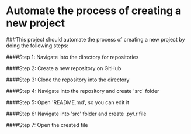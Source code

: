 # Automate the process of creating a new project

###This project should automate the process of creating a new project by doing the following steps:

####Step 1:
Navigate into the directory for repositories 

####Step 2: 
Create a new repository on GitHub

####Step 3: 
Clone the repository into the directory

####Step 4: 
Navigate into the repository and create 'src' folder

####Step 5: 
Open 'README.md', so you can edit it

####Step 6: 
Navigate into 'src' folder and create .py/.r file

####Step 7: 
Open the created file
